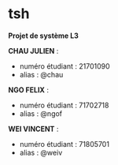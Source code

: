 # tsh

**Projet de système L3**


**CHAU JULIEN** : 
*    numéro étudiant : 21701090
*    alias : @chau

**NGO FELIX** :

*    numéro étudiant : 71702718
*    alias : @ngof
    
**WEI VINCENT** :

*    numéro étudiant : 71805701
*    alias : @weiv